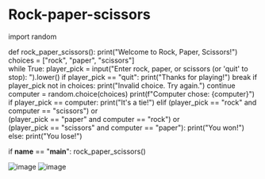 # Rock-paper-scissors

import random

def rock_paper_scissors():
    print("Welcome to Rock, Paper, Scissors!")
    choices = ["rock", "paper", "scissors"]    
    while True:
        player_pick = input("Enter rock, paper, or scissors (or 'quit' to stop): ").lower()
        if player_pick == "quit":
            print("Thanks for playing!")
            break
        if player_pick not in choices:
            print("Invalid choice. Try again.")
            continue   
             computer = random.choice(choices)
        print(f"Computer chose: {computer}")        
        if player_pick == computer:
            print("It's a tie!")
        elif (player_pick == "rock" and computer == "scissors") or \
             (player_pick == "paper" and computer == "rock") or \
             (player_pick == "scissors" and computer == "paper"):
            print("You won!")
        else:
            print("You lose!")

if __name__ == "__main__":
    rock_paper_scissors()

       
![image](https://github.com/user-attachments/assets/bbfe6850-3e43-4b36-aefd-e4eacb3b0931)
![image](https://github.com/user-attachments/assets/22d4c3d1-fbaf-43c3-9ce0-32ab95fa94dd)

